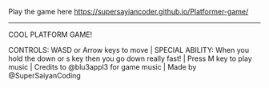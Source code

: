 Play the game here https://supersayiancoder.github.io/Platformer-game/
_________________________________________________________________________

COOL PLATFORM GAME!

CONTROLS: WASD or Arrow keys to move  |  SPECIAL ABILITY: When you hold the down or s key then you go down really fast!  |  Press M key to play music  |  Credits to @blu3appl3 for game music  |  Made by @SuperSaiyanCoding


